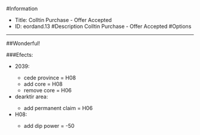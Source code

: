 #Information
 - Title: Colltin Purchase - Offer Accepted
 - ID: eordand.13
#Description
Colltin Purchase - Offer Accepted
#Options

___
##Wonderful!

###Efects:<ul><li>2039:</li><ul><li>cede province = H08</li><li>add core = H08</li><li>remove core = H06</li></ul><li>dearktir area:</li><ul><li>add permanent claim = H06</li></ul><li>H08:</li><ul><li>add dip power = -50</li></ul></ul>
